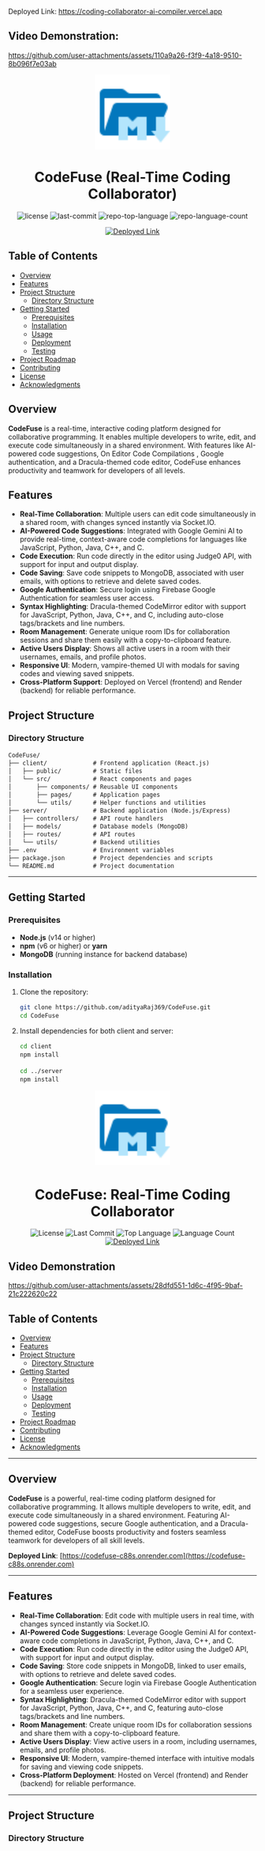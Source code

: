 
Deployed Link:    https://coding-collaborator-ai-compiler.vercel.app
## Video Demonstration:

https://github.com/user-attachments/assets/110a9a26-f3f9-4a18-9510-8b096f7e03ab

<p align="center">
    <img src="https://raw.githubusercontent.com/PKief/vscode-material-icon-theme/ec559a9f6bfd399b82bb44393651661b08aaf7ba/icons/folder-markdown-open.svg" align="center" width="30%">
</p>
<p align="center"><h1 align="center">CodeFuse (Real-Time Coding Collaborator)</h1></p>
<p align="center">
    <img src="https://img.shields.io/github/license/adityaRaj369/CodeFuse?style=default&logo=opensourceinitiative&logoColor=white&color=0080ff" alt="license">
    <img src="https://img.shields.io/github/last-commit/adityaRaj369/CodeFuse?style=default&logo=git&logoColor=white&color=0080ff" alt="last-commit">
    <img src="https://img.shields.io/github/languages/top/adityaRaj369/CodeFuse?style=default&color=0080ff" alt="repo-top-language">
    <img src="https://img.shields.io/github/languages/count/adityaRaj369/CodeFuse?style=default&color=0080ff" alt="repo-language-count">
</p>
<p align="center">
    <a href="https://codefuse-c88s.onrender.com" target="_blank">
        <img src="https://img.shields.io/badge/Deployed%20Link-Visit%20Now-0080ff?style=default&logo=vercel" alt="Deployed Link">
    </a>
</p>


## Table of Contents

- [Overview](#overview)
- [Features](#features)
- [Project Structure](#project-structure)
  - [Directory Structure](#directory-structure)
- [Getting Started](#getting-started)
  - [Prerequisites](#prerequisites)
  - [Installation](#installation)
  - [Usage](#usage)
  - [Deployment](#deployment)
  - [Testing](#testing)
- [Project Roadmap](#project-roadmap)
- [Contributing](#contributing)
- [License](#license)
- [Acknowledgments](#acknowledgments)

## Overview

**CodeFuse** is a real-time, interactive coding platform designed for collaborative programming. It enables multiple developers to write, edit, and execute code simultaneously in a shared environment. With features like AI-powered code suggestions, On Editor Code Compilations , Google authentication, and a Dracula-themed code editor, CodeFuse enhances productivity and teamwork for developers of all levels.

## Features

- **Real-Time Collaboration**: Multiple users can edit code simultaneously in a shared room, with changes synced instantly via Socket.IO.
- **AI-Powered Code Suggestions**: Integrated with Google Gemini AI to provide real-time, context-aware code completions for languages like JavaScript, Python, Java, C++, and C.
- **Code Execution**: Run code directly in the editor using Judge0 API, with support for input and output display.
- **Code Saving**: Save code snippets to MongoDB, associated with user emails, with options to retrieve and delete saved codes.
- **Google Authentication**: Secure login using Firebase Google Authentication for seamless user access.
- **Syntax Highlighting**: Dracula-themed CodeMirror editor with support for JavaScript, Python, Java, C++, and C, including auto-close tags/brackets and line numbers.
- **Room Management**: Generate unique room IDs for collaboration sessions and share them easily with a copy-to-clipboard feature.
- **Active Users Display**: Shows all active users in a room with their usernames, emails, and profile photos.
- **Responsive UI**: Modern, vampire-themed UI with modals for saving codes and viewing saved snippets.
- **Cross-Platform Support**: Deployed on Vercel (frontend) and Render (backend) for reliable performance.

## Project Structure

### Directory Structure

```plaintext
CodeFuse/
├── client/             # Frontend application (React.js)
│   ├── public/         # Static files
│   └── src/            # React components and pages
│       ├── components/ # Reusable UI components
│       ├── pages/      # Application pages
│       └── utils/      # Helper functions and utilities
├── server/             # Backend application (Node.js/Express)
│   ├── controllers/    # API route handlers
│   ├── models/         # Database models (MongoDB)
│   ├── routes/         # API routes
│   └── utils/          # Backend utilities
├── .env                # Environment variables
├── package.json        # Project dependencies and scripts
└── README.md           # Project documentation
```

---



## Getting Started

### Prerequisites

- **Node.js** (v14 or higher)
- **npm** (v6 or higher) or **yarn**
- **MongoDB** (running instance for backend database)

### Installation

1. Clone the repository:

   ```bash
   git clone https://github.com/adityaRaj369/CodeFuse.git
   cd CodeFuse
   ```

2. Install dependencies for both client and server:

   ```bash
   cd client
   npm install

   cd ../server
   npm install
   ```

<p align="center">
    <img src="https://raw.githubusercontent.com/PKief/vscode-material-icon-theme/ec559a9f6bfd399b82bb44393651661b08aaf7ba/icons/folder-markdown-open.svg" alt="CodeFuse Logo" width="30%">
</p>

<h1 align="center">CodeFuse: Real-Time Coding Collaborator</h1>

<p align="center">
    <img src="https://img.shields.io/github/license/adityaRaj369/CodeFuse?style=flat-square&logo=opensourceinitiative&logoColor=white&color=0080ff" alt="License">
    <img src="https://img.shields.io/github/last-commit/adityaRaj369/CodeFuse?style=flat-square&logo=git&logoColor=white&color=0080ff" alt="Last Commit">
    <img src="https://img.shields.io/github/languages/top/adityaRaj369/CodeFuse?style=flat-square&color=0080ff" alt="Top Language">
    <img src="https://img.shields.io/github/languages/count/adityaRaj369/CodeFuse?style=flat-square&color=0080ff" alt="Language Count">
    <a href="https://codefuse-c88s.onrender.com" target="_blank">
        <img src="https://img.shields.io/badge/Deployed%20Link-Visit%20Now-0080ff?style=flat-square&logo=vercel" alt="Deployed Link">
    </a>
</p>

## Video Demonstration

https://github.com/user-attachments/assets/28dfd551-1d6c-4f95-9baf-21c222620c22

## Table of Contents

- [Overview](#overview)
- [Features](#features)
- [Project Structure](#project-structure)
  - [Directory Structure](#directory-structure)
- [Getting Started](#getting-started)
  - [Prerequisites](#prerequisites)
  - [Installation](#installation)
  - [Usage](#usage)
  - [Deployment](#deployment)
  - [Testing](#testing)
- [Project Roadmap](#project-roadmap)
- [Contributing](#contributing)
- [License](#license)
- [Acknowledgments](#acknowledgments)

---

## Overview

**CodeFuse** is a powerful, real-time coding platform designed for collaborative programming. It allows multiple developers to write, edit, and execute code simultaneously in a shared environment. Featuring AI-powered code suggestions, secure Google authentication, and a Dracula-themed editor, CodeFuse boosts productivity and fosters seamless teamwork for developers of all skill levels.

**Deployed Link**: [https://codefuse-c88s.onrender.com](https://codefuse-c88s.onrender.com)

---

## Features

- **Real-Time Collaboration**: Edit code with multiple users in real time, with changes synced instantly via Socket.IO.
- **AI-Powered Code Suggestions**: Leverage Google Gemini AI for context-aware code completions in JavaScript, Python, Java, C++, and C.
- **Code Execution**: Run code directly in the editor using the Judge0 API, with support for input and output display.
- **Code Saving**: Store code snippets in MongoDB, linked to user emails, with options to retrieve and delete saved codes.
- **Google Authentication**: Secure login via Firebase Google Authentication for a seamless user experience.
- **Syntax Highlighting**: Dracula-themed CodeMirror editor with support for JavaScript, Python, Java, C++, and C, featuring auto-close tags/brackets and line numbers.
- **Room Management**: Create unique room IDs for collaboration sessions and share them with a copy-to-clipboard feature.
- **Active Users Display**: View active users in a room, including usernames, emails, and profile photos.
- **Responsive UI**: Modern, vampire-themed interface with intuitive modals for saving and viewing code snippets.
- **Cross-Platform Deployment**: Hosted on Vercel (frontend) and Render (backend) for reliable performance.

---

## Project Structure

### Directory Structure
